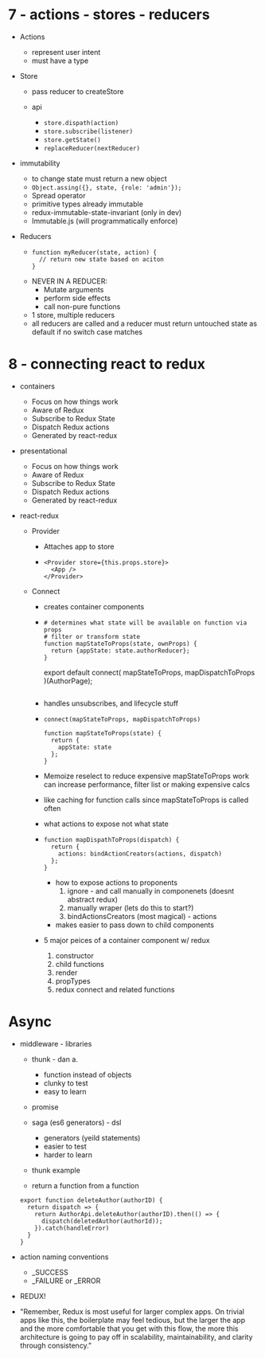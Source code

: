 # 7 - actions - stores - reducers

* Actions

  * represent user intent
  * must have a type

* Store

  * pass reducer to createStore

  * api
    * `store.dispath(action)`
    * `store.subscribe(listener)`
    * `store.getState()`
    * `replaceReducer(nextReducer)`

* immutability

  * to change state must return a new object
  * `Object.assing({}, state, {role: 'admin'});`
  * Spread operator
  * primitive types already immutable
  * redux-immutable-state-invariant (only in dev)
  * Immutable.js (will programmatically enforce)

* Reducers

  * ```
    function myReducer(state, action) {
      // return new state based on aciton
    }
    ```
  * NEVER IN A REDUCER:
    * Mutate arguments
    * perform side effects
    * call non-pure functions
  * 1 store, multiple reducers
  * all reducers are called and a reducer must return untouched state as default if no switch case matches

# 8 - connecting react to redux

* containers
  * Focus on how things work
  * Aware of Redux
  * Subscribe to Redux State
  * Dispatch Redux actions
  * Generated by react-redux
* presentational

  * Focus on how things work
  * Aware of Redux
  * Subscribe to Redux State
  * Dispatch Redux actions
  * Generated by react-redux

* react-redux

  * Provider

    * Attaches app to store

    * ```
      <Provider store={this.props.store}>
        <App />
      </Provider>
      ```

  * Connect

    * creates container components
    * ```
      # determines what state will be available on function via props
      # filter or transform state
      function mapStateToProps(state, ownProps) {
        return {appState: state.authorReducer};
      }
      ```


      export default connect(
        mapStateToProps,
        mapDispatchToProps
      )(AuthorPage);
      ```

    * handles unsubscribes, and lifecycle stuff

    * ```
      connect(mapStateToProps, mapDispatchToProps)

      function mapStateToProps(state) {
        return {
          appState: state
        };
      }
      ```

    * Memoize reselect to reduce expensive mapStateToProps work can increase performance, filter list or making expensive calcs
    * like caching for function calls since mapStateToProps is called often
    * what actions to expose not what state
    * ```
      function mapDispathToProps(dispatch) {
        return {
          actions: bindActionCreators(actions, dispatch)
        };
      }
      ```

        * how to expose actions to proponents
          1. ignore - and call manually in componenets (doesnt abstract redux)
          2. manually wraper (lets do this to start?)
          3. bindActionsCreators (most magical) - actions
        * makes easier to pass down to child components


    * 5 major peices of a container component w/ redux
      1. constructor
      2. child functions
      3. render
      4. propTypes
      5. redux connect and related functions

# Async

* middleware - libraries

  * thunk - dan a.
    * function instead of objects
    * clunky to test
    * easy to learn
  * promise
  * saga (es6 generators) - dsl

    * generators (yeild statements)
    * easier to test
    * harder to learn

  * thunk example
  * return a function from a function

  ```
  export function deleteAuthor(authorID) {
    return dispatch => {
      return AuthorApi.deleteAuthor(authorID).then(() => {
        dispatch(deletedAuthor(authorId));
      }).catch(handleError)
    }
  }
  ```

* action naming conventions

  * \_SUCCESS
  * \_FAILURE or \_ERROR

* REDUX!
* "Remember, Redux is most useful for larger complex apps. On trivial apps like this, the boilerplate may feel tedious, but the larger the app and the more comfortable that you get with this flow, the more this architecture is going to pay off in scalability, maintainability, and clarity through consistency."
